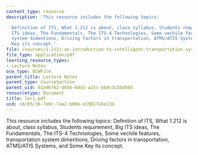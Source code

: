 ```yaml
---
content_type: resource
description: 'This resource includes the following topics:

  Definition of ITS, What 1.212 is about, class syllabus, Students requirement, Big
  ITS ideas, The Fundamentals, The ITS-4 Technologies, Some vechile features, transportation
  system dimentions, Driving factors in transportation, ATMS/ATIS Systems, and Some
  Key its concept.'
file: /courses/1-212j-an-introduction-to-intelligent-transportation-systems-spring-2005/c6c85c367e0c7aa2b06ee1901716e134_lec1.pdf
file_type: application/pdf
learning_resource_types:
- Lecture Notes
ocw_type: OCWFile
parent_title: Lecture Notes
parent_type: CourseSection
parent_uid: 01b9b762-d656-64d3-a25c-bb9c3c5bd50d
resourcetype: Document
title: lec1.pdf
uid: c6c85c36-7e0c-7aa2-b06e-e1901716e134
---
```

This resource includes the following topics:
Definition of ITS, What 1.212 is about, class syllabus, Students requirement, Big ITS ideas, The Fundamentals, The ITS-4 Technologies, Some vechile features, transportation system dimentions, Driving factors in transportation, ATMS/ATIS Systems, and Some Key its concept.